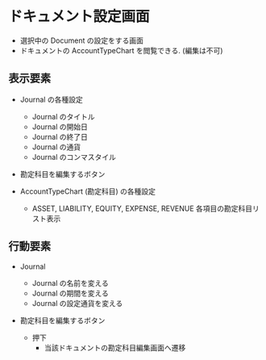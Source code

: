 # ドキュメント設定画面

- 選択中の Document の設定をする画面
- ドキュメントの AccountTypeChart を閲覧できる. (編集は不可)

## 表示要素

- Journal の各種設定
  - Journal のタイトル
  - Journal の開始日
  - Journal の終了日
  - Journal の通貨
  - Journal のコンマスタイル

- 勘定科目を編集するボタン
- AccountTypeChart (勘定科目) の各種設定
  - ASSET, LIABILITY, EQUITY, EXPENSE, REVENUE 各項目の勘定科目リスト表示

## 行動要素

- Journal
  - Journal の名前を変える
  - Journal の期間を変える
  - Journal の設定通貨を変える

- 勘定科目を編集するボタン
  - 押下
    - 当該ドキュメントの勘定科目編集画面へ遷移
